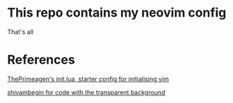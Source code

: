 # This repo contains my neovim config
That's all

# References

[ThePrimeagen's init.lua, starter config for initialising vim](https://github.com/ThePrimeagen/init.lua/tree/master)

[shivambegin for code with the transparent background](https://github.com/shivambegin/Neovim/blob/main/lua/plugins/transparent.lua)

